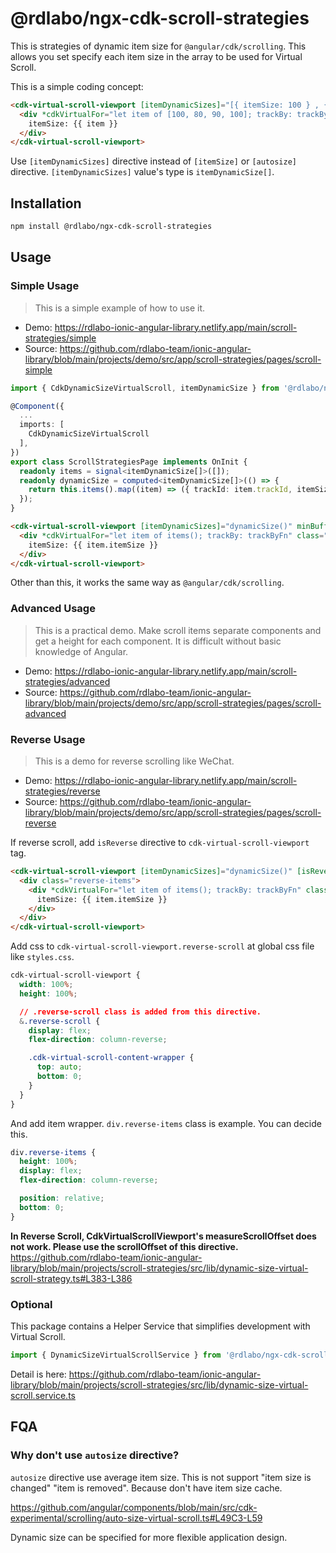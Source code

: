 # @rdlabo/ngx-cdk-scroll-strategies

This is strategies of dynamic item size for `@angular/cdk/scrolling`. This allows you set specify each item size in the array to be used for Virtual Scroll.

This is a simple coding concept:

```html
<cdk-virtual-scroll-viewport [itemDynamicSizes]="[{ itemSize: 100 } , { itemSize: 80} , { itemSize: 90 } , { itemSize: 100}]">
  <div *cdkVirtualFor="let item of [100, 80, 90, 100]; trackBy: trackByFn" [style.height.px]="item">
    itemSize: {{ item }}
  </div>
</cdk-virtual-scroll-viewport>
```

Use `[itemDynamicSizes]` directive instead of `[itemSize]` or `[autosize]` directive. `[itemDynamicSizes]` value's type is `itemDynamicSize[]`.


## Installation

```bash
npm install @rdlabo/ngx-cdk-scroll-strategies
```

## Usage

### Simple Usage

> This is a simple example of how to use it.

- Demo: https://rdlabo-ionic-angular-library.netlify.app/main/scroll-strategies/simple
- Source: https://github.com/rdlabo-team/ionic-angular-library/blob/main/projects/demo/src/app/scroll-strategies/pages/scroll-simple

```ts
import { CdkDynamicSizeVirtualScroll, itemDynamicSize } from '@rdlabo/ngx-cdk-scroll-strategies';

@Component({
  ...
  imports: [
    CdkDynamicSizeVirtualScroll
  ],
})
export class ScrollStrategiesPage implements OnInit {
  readonly items = signal<itemDynamicSize[]>([]);
  readonly dynamicSize = computed<itemDynamicSize[]>(() => {
    return this.items().map((item) => ({ trackId: item.trackId, itemSize: item.itemSize }));
  });
}
```

```html
<cdk-virtual-scroll-viewport [itemDynamicSizes]="dynamicSize()" minBufferPx="900" maxBufferPx="1350">
  <div *cdkVirtualFor="let item of items(); trackBy: trackByFn" class="dynamic-item" [style.height.px]="item.itemSize">
    itemSize: {{ item.itemSize }}
  </div>
</cdk-virtual-scroll-viewport>
```

Other than this, it works the same way as `@angular/cdk/scrolling`.

### Advanced Usage

> This is a practical demo. Make scroll items separate components and get a height for each component.
> It is difficult without basic knowledge of Angular.

- Demo: https://rdlabo-ionic-angular-library.netlify.app/main/scroll-strategies/advanced
- Source: https://github.com/rdlabo-team/ionic-angular-library/blob/main/projects/demo/src/app/scroll-strategies/pages/scroll-advanced


### Reverse Usage

> This is a demo for reverse scrolling like WeChat.

- Demo: https://rdlabo-ionic-angular-library.netlify.app/main/scroll-strategies/reverse
- Source: https://github.com/rdlabo-team/ionic-angular-library/blob/main/projects/demo/src/app/scroll-strategies/pages/scroll-reverse

If reverse scroll, add `isReverse` directive to `cdk-virtual-scroll-viewport` tag.

```html
<cdk-virtual-scroll-viewport [itemDynamicSizes]="dynamicSize()" [isReverse]="true" minBufferPx="900" maxBufferPx="1350">
  <div class="reverse-items">
    <div *cdkVirtualFor="let item of items(); trackBy: trackByFn" class="dynamic-item" [style.height.px]="item.itemSize">
      itemSize: {{ item.itemSize }}
    </div>
  </div>
</cdk-virtual-scroll-viewport>
```

Add css to `cdk-virtual-scroll-viewport.reverse-scroll` at global css file like `styles.css`.

```css
cdk-virtual-scroll-viewport {
  width: 100%;
  height: 100%;

  // .reverse-scroll class is added from this directive.
  &.reverse-scroll {
    display: flex;
    flex-direction: column-reverse;

    .cdk-virtual-scroll-content-wrapper {
      top: auto;
      bottom: 0;
    }
  }
}
```

And add item wrapper. `div.reverse-items` class is example. You can decide this.

```css
div.reverse-items {
  height: 100%;
  display: flex;
  flex-direction: column-reverse;

  position: relative;
  bottom: 0;
}
```

__In Reverse Scroll, CdkVirtualScrollViewport's measureScrollOffset does not work. Please use the scrollOffset of this directive.__
https://github.com/rdlabo-team/ionic-angular-library/blob/main/projects/scroll-strategies/src/lib/dynamic-size-virtual-scroll-strategy.ts#L383-L386

### Optional

This package contains a Helper Service that simplifies development with Virtual Scroll.

```ts
import { DynamicSizeVirtualScrollService } from '@rdlabo/ngx-cdk-scroll-strategies';
```

Detail is here: https://github.com/rdlabo-team/ionic-angular-library/blob/main/projects/scroll-strategies/src/lib/dynamic-size-virtual-scroll.service.ts

## FQA
### Why don't use `autosize` directive?

`autosize` directive use average item size. This is not support "item size is changed" "item is removed". Because don't have item size cache.

https://github.com/angular/components/blob/main/src/cdk-experimental/scrolling/auto-size-virtual-scroll.ts#L49C3-L59

Dynamic size can be specified for more flexible application design.
